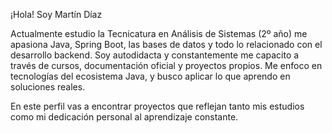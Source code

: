 ¡Hola! Soy Martín Díaz

 Actualmente estudio la Tecnicatura en Análisis de Sistemas (2º año) me apasiona Java, Spring Boot, las bases de datos y todo lo relacionado con el desarrollo backend.
Soy autodidacta y constantemente me capacito a través de cursos, documentación oficial y proyectos propios.
Me enfoco en tecnologías del ecosistema Java, y busco aplicar lo que aprendo en soluciones reales.

 En este perfil vas a encontrar proyectos que reflejan tanto mis estudios como mi dedicación personal al aprendizaje constante.

<!--
**DiMartin-28/DiMartin-28** is a ✨ _special_ ✨ repository because its `README.md` (this file) appears on your GitHub profile.

Here are some ideas to get you started:

- 🔭 I’m currently working on ...
- 🌱 I’m currently learning ...
- 👯 I’m looking to collaborate on ...
- 🤔 I’m looking for help with ...
- 💬 Ask me about ...
- 📫 How to reach me: ...
- 😄 Pronouns: ...
- ⚡ Fun fact: ...
-->
